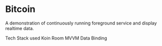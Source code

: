 # Bitcoin
A demonstration of continuously running foreground service and display realtime  data.

Tech Stack used
Koin
Room
MVVM
Data Binding 

